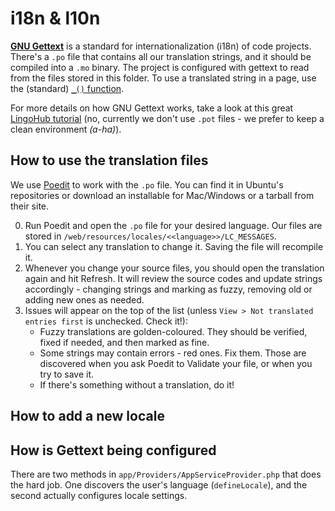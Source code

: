 i18n & l10n
===========

**[GNU Gettext]** is a standard for internationalization (i18n) of code projects. There's a `.po` file that contains all our translation strings, and it should be compiled into a `.mo` binary. The project is configured with gettext to read from the files stored in this folder. To use a translated string in a page, use the (standard) [`_()` function][_func].

For more details on how GNU Gettext works, take a look at this great [LingoHub tutorial] (no, currently we don't use `.pot` files - we prefer to keep a clean environment *(a-ha)*). 


How to use the translation files
--------------------------------

We use [Poedit] to work with the `.po` file. You can find it in Ubuntu's repositories or download an installable for Mac/Windows or a tarball from their site.

0. Run Poedit and open the `.po` file for your desired language. Our files are stored in `/web/resources/locales/<<language>>/LC_MESSAGES`.
0. You can select any translation to change it. Saving the file will recompile it.
0. Whenever you change your source files, you should open the translation again and hit Refresh. It will review the source codes and update strings accordingly - changing strings and marking as fuzzy, removing old or adding new ones as needed.
0. Issues will appear on the top of the list (unless `View > Not translated entries first` is unchecked. Check it!):
    - Fuzzy translations are golden-coloured. They should be verified, fixed if needed, and then marked as fine.
    - Some strings may contain errors - red ones. Fix them. Those are discovered when you ask Poedit to Validate your file, or when you try to save it.
    - If there's something without a translation, do it!


How to add a new locale
-----------------------


How is Gettext being configured
-------------------------------

There are two methods in `app/Providers/AppServiceProvider.php` that does the hard job. One discovers the user's language (`defineLocale`), and the second actually configures locale settings.

[GNU Gettext]: http://br2.php.net/manual/en/intro.gettext.php
[LingoHub tutorial]: https://lingohub.com/blogs/2013/07/php-internationalization-with-gettext-tutorial/
[_func]: http://br2.php.net/manual/en/function.gettext.php
[Poedit]: https://poedit.net/